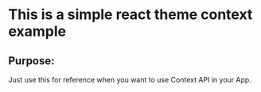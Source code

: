 # This is a simple react theme context example

## Purpose:

Just use this for reference when you want to use Context API in your App.
